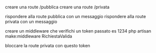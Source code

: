 creare una route /pubblica
creare una route /privata

rispondere alla route pubblica con un messaggio 
rispondere alla route privata con un messaggio 

creare un middleware che verifichi un token passato es 1234
php artisan make:middleware RichiestaValida

bloccare la route privata con questo token